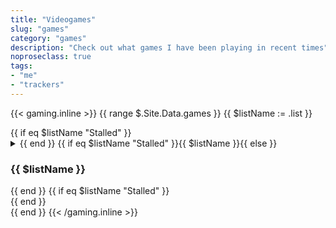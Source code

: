 ```yaml
---
title: "Videogames"
slug: "games"
category: "games"
description: "Check out what games I have been playing in recent times"
noproseclass: true
tags:
- "me"
- "trackers"
---
```


{{< gaming.inline >}}
{{ range $.Site.Data.games }}
  {{ $listName := .list }}
  <div class="grid-list">
    {{ if eq $listName "Stalled" }}<details><summary>{{ end }}
    {{ if eq $listName "Stalled" }}<span>{{ $listName }}</span>{{ else }}<h3>{{ $listName }}</h3>{{ end }}
    {{ if eq $listName "Stalled" }}</summary>{{ end }}
    <ul {{ if eq $listName "Playing" }}class="partial-list"{{ end }} role="list">
      {{ range .games }}
      {{ $opts := dict
        "headers" (dict
          "User-Agent" "Mozilla/5.0 (Windows NT 6.0; Win64; x64) AppleWebKit/536.14 (KHTML, like Gecko) Chrome/32.0.2008.86 Safari/536.14)"
        )
      }}
      {{ $image := resources.GetRemote .cover $opts }}
      {{ $image := $image.Resize "x360 q100" }}
      <li>
        <div>
          <img
            alt="Box art for the game titled {{ .title }}"
            src="{{ if $image }}{{ $image.RelPermalink }}{{ else }}https://via.placeholder.com/264x352{{ end }}"
          >
          <a href="{{ .link }}" target="_blank" rel="noopener noreferer">
            <span>{{ .title }}</span>
          </a>
        </div>
        <div>
          <dd>{{ .platform }} {{ if .replay }}· Replay{{ end }}</dd>
          {{ if ne .completed "0000-00-00" }}<dd>Finished: {{ .completed }}</dd>{{ end }}
        </div>
      </li>
      {{ end }}
    </ul>
    {{ if eq $listName "Stalled" }}</details>{{ end }}
  </div>
{{ end }}
{{< /gaming.inline >}}
